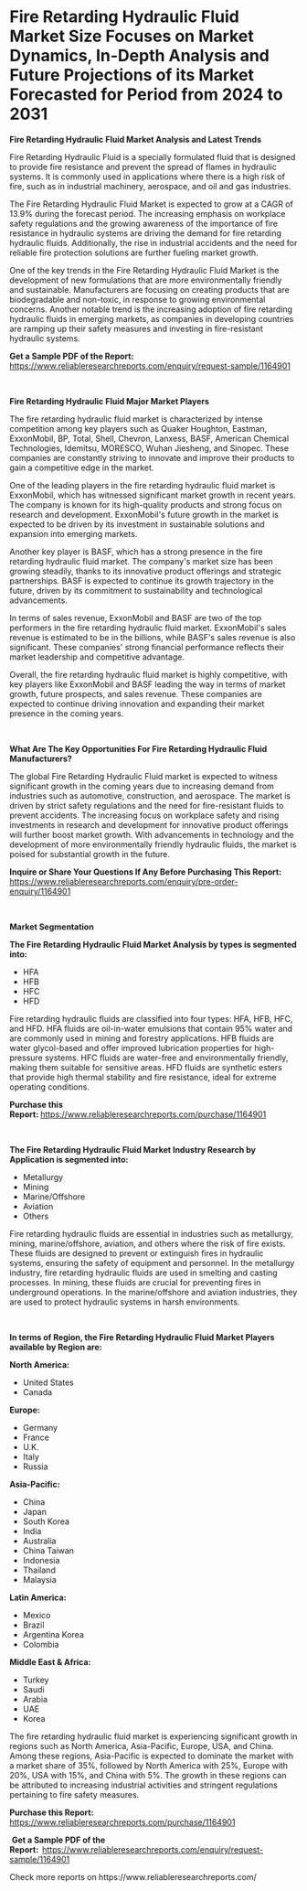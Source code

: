 <p><h1>Fire Retarding Hydraulic Fluid Market Size Focuses on Market Dynamics, In-Depth Analysis and Future Projections of its Market Forecasted for Period from 2024 to 2031</h1></p><p><strong>Fire Retarding Hydraulic Fluid Market Analysis and Latest Trends</strong></p>
<p><p>Fire Retarding Hydraulic Fluid is a specially formulated fluid that is designed to provide fire resistance and prevent the spread of flames in hydraulic systems. It is commonly used in applications where there is a high risk of fire, such as in industrial machinery, aerospace, and oil and gas industries. </p><p>The Fire Retarding Hydraulic Fluid Market is expected to grow at a CAGR of 13.9% during the forecast period. The increasing emphasis on workplace safety regulations and the growing awareness of the importance of fire resistance in hydraulic systems are driving the demand for fire retarding hydraulic fluids. Additionally, the rise in industrial accidents and the need for reliable fire protection solutions are further fueling market growth.</p><p>One of the key trends in the Fire Retarding Hydraulic Fluid Market is the development of new formulations that are more environmentally friendly and sustainable. Manufacturers are focusing on creating products that are biodegradable and non-toxic, in response to growing environmental concerns. Another notable trend is the increasing adoption of fire retarding hydraulic fluids in emerging markets, as companies in developing countries are ramping up their safety measures and investing in fire-resistant hydraulic systems.</p></p>
<p><strong>Get a Sample PDF of the Report:&nbsp;</strong> <a href="https://www.reliableresearchreports.com/enquiry/request-sample/1164901">https://www.reliableresearchreports.com/enquiry/request-sample/1164901</a></p>
<p>&nbsp;</p>
<p><strong>Fire Retarding Hydraulic Fluid Major Market Players</strong></p>
<p><p>The fire retarding hydraulic fluid market is characterized by intense competition among key players such as Quaker Houghton, Eastman, ExxonMobil, BP, Total, Shell, Chevron, Lanxess, BASF, American Chemical Technologies, Idemitsu, MORESCO, Wuhan Jiesheng, and Sinopec. These companies are constantly striving to innovate and improve their products to gain a competitive edge in the market.</p><p>One of the leading players in the fire retarding hydraulic fluid market is ExxonMobil, which has witnessed significant market growth in recent years. The company is known for its high-quality products and strong focus on research and development. ExxonMobil's future growth in the market is expected to be driven by its investment in sustainable solutions and expansion into emerging markets.</p><p>Another key player is BASF, which has a strong presence in the fire retarding hydraulic fluid market. The company's market size has been growing steadily, thanks to its innovative product offerings and strategic partnerships. BASF is expected to continue its growth trajectory in the future, driven by its commitment to sustainability and technological advancements.</p><p>In terms of sales revenue, ExxonMobil and BASF are two of the top performers in the fire retarding hydraulic fluid market. ExxonMobil's sales revenue is estimated to be in the billions, while BASF's sales revenue is also significant. These companies' strong financial performance reflects their market leadership and competitive advantage.</p><p>Overall, the fire retarding hydraulic fluid market is highly competitive, with key players like ExxonMobil and BASF leading the way in terms of market growth, future prospects, and sales revenue. These companies are expected to continue driving innovation and expanding their market presence in the coming years.</p></p>
<p>&nbsp;</p>
<p><strong>What Are The Key Opportunities For Fire Retarding Hydraulic Fluid Manufacturers?</strong></p>
<p><p>The global Fire Retarding Hydraulic Fluid market is expected to witness significant growth in the coming years due to increasing demand from industries such as automotive, construction, and aerospace. The market is driven by strict safety regulations and the need for fire-resistant fluids to prevent accidents. The increasing focus on workplace safety and rising investments in research and development for innovative product offerings will further boost market growth. With advancements in technology and the development of more environmentally friendly hydraulic fluids, the market is poised for substantial growth in the future.</p></p>
<p><strong>Inquire or Share Your Questions If Any Before Purchasing This Report:</strong> <a href="https://www.reliableresearchreports.com/enquiry/pre-order-enquiry/1164901">https://www.reliableresearchreports.com/enquiry/pre-order-enquiry/1164901</a></p>
<p>&nbsp;</p>
<p><strong>Market Segmentation</strong></p>
<p><strong>The Fire Retarding Hydraulic Fluid Market Analysis by types is segmented into:</strong></p>
<p><ul><li>HFA</li><li>HFB</li><li>HFC</li><li>HFD</li></ul></p>
<p><p>Fire retarding hydraulic fluids are classified into four types: HFA, HFB, HFC, and HFD. HFA fluids are oil-in-water emulsions that contain 95% water and are commonly used in mining and forestry applications. HFB fluids are water glycol-based and offer improved lubrication properties for high-pressure systems. HFC fluids are water-free and environmentally friendly, making them suitable for sensitive areas. HFD fluids are synthetic esters that provide high thermal stability and fire resistance, ideal for extreme operating conditions.</p></p>
<p><strong>Purchase this Report:&nbsp;</strong><a href="https://www.reliableresearchreports.com/purchase/1164901">https://www.reliableresearchreports.com/purchase/1164901</a></p>
<p>&nbsp;</p>
<p><strong>The Fire Retarding Hydraulic Fluid Market Industry Research by Application is segmented into:</strong></p>
<p><ul><li>Metallurgy</li><li>Mining</li><li>Marine/Offshore</li><li>Aviation</li><li>Others</li></ul></p>
<p><p>Fire retarding hydraulic fluids are essential in industries such as metallurgy, mining, marine/offshore, aviation, and others where the risk of fire exists. These fluids are designed to prevent or extinguish fires in hydraulic systems, ensuring the safety of equipment and personnel. In the metallurgy industry, fire retarding hydraulic fluids are used in smelting and casting processes. In mining, these fluids are crucial for preventing fires in underground operations. In the marine/offshore and aviation industries, they are used to protect hydraulic systems in harsh environments.</p></p>
<p>&nbsp;</p>
<p><strong>In terms of Region, the Fire Retarding Hydraulic Fluid Market Players available by Region are:</strong></p>
<p>
    <p> <strong> North America: </strong>
        <ul>
            <li>United States</li>
            <li>Canada</li>
        </ul>
        </p> 
    <p> <strong> Europe: </strong>
        <ul>
            <li>Germany</li>
            <li>France</li>
            <li>U.K.</li>
            <li>Italy</li>
            <li>Russia</li>
        </ul>
        </p> 
    <p> <strong> Asia-Pacific: </strong>
        <ul>
            <li>China</li>
            <li>Japan</li>
            <li>South Korea</li>
            <li>India</li>
            <li>Australia</li>
            <li>China Taiwan</li>
            <li>Indonesia</li>
            <li>Thailand</li>
            <li>Malaysia</li>
        </ul>
        </p> 
    <p> <strong> Latin America: </strong>
        <ul>
            <li>Mexico</li>
            <li>Brazil</li>
            <li>Argentina Korea</li>
            <li>Colombia</li>
        </ul>
        </p> 
    <p> <strong> Middle East & Africa: </strong>
        <ul>
            <li>Turkey</li>
            <li>Saudi</li>
            <li>Arabia</li>
            <li>UAE</li>
            <li>Korea</li>
        </ul>
    </p>
    </p>
<p><p>The fire retarding hydraulic fluid market is experiencing significant growth in regions such as North America, Asia-Pacific, Europe, USA, and China. Among these regions, Asia-Pacific is expected to dominate the market with a market share of 35%, followed by North America with 25%, Europe with 20%, USA with 15%, and China with 5%. The growth in these regions can be attributed to increasing industrial activities and stringent regulations pertaining to fire safety measures.</p></p>
<p><strong>Purchase this Report: </strong><a href="https://www.reliableresearchreports.com/purchase/1164901">https://www.reliableresearchreports.com/purchase/1164901</a></p>
<p>&nbsp;<strong>Get a Sample PDF of the Report:&nbsp;&nbsp;</strong><a href="https://www.reliableresearchreports.com/enquiry/request-sample/1164901">https://www.reliableresearchreports.com/enquiry/request-sample/1164901</a></p>
<p><strong></strong></p>
<p>Check more reports on https://www.reliableresearchreports.com/</p>